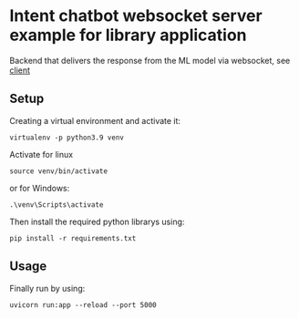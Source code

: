 # Intent chatbot websocket server example for library application
Backend that delivers the response from the ML model via websocket, see [client](https://github.com/mal2/python-chatbot-client)
## Setup
Creating a virtual environment and activate it:
```
virtualenv -p python3.9 venv
```
Activate for linux
```
source venv/bin/activate
```
or for Windows:
```
.\venv\Scripts\activate
```
Then install the required python librarys using:
```
pip install -r requirements.txt
```
## Usage
Finally run by using:
```
uvicorn run:app --reload --port 5000
```
